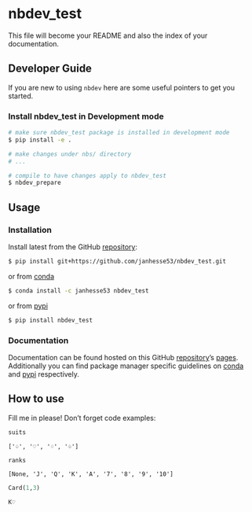 # nbdev_test


<!-- WARNING: THIS FILE WAS AUTOGENERATED! DO NOT EDIT! -->

This file will become your README and also the index of your
documentation.

## Developer Guide

If you are new to using `nbdev` here are some useful pointers to get you
started.

### Install nbdev_test in Development mode

``` sh
# make sure nbdev_test package is installed in development mode
$ pip install -e .

# make changes under nbs/ directory
# ...

# compile to have changes apply to nbdev_test
$ nbdev_prepare
```

## Usage

### Installation

Install latest from the GitHub
[repository](https://github.com/janhesse53/nbdev_test):

``` sh
$ pip install git+https://github.com/janhesse53/nbdev_test.git
```

or from [conda](https://anaconda.org/janhesse53/nbdev_test)

``` sh
$ conda install -c janhesse53 nbdev_test
```

or from [pypi](https://pypi.org/project/nbdev_test/)

``` sh
$ pip install nbdev_test
```

### Documentation

Documentation can be found hosted on this GitHub
[repository](https://github.com/janhesse53/nbdev_test)’s
[pages](https://janhesse53.github.io/nbdev_test/). Additionally you can
find package manager specific guidelines on
[conda](https://anaconda.org/janhesse53/nbdev_test) and
[pypi](https://pypi.org/project/nbdev_test/) respectively.

## How to use

Fill me in please! Don’t forget code examples:

``` python
suits
```

    ['♤', '♡', '♢', '♧']

``` python
ranks
```

    [None, 'J', 'Q', 'K', 'A', '7', '8', '9', '10']

``` python
Card(1,3)
```

    K♡
